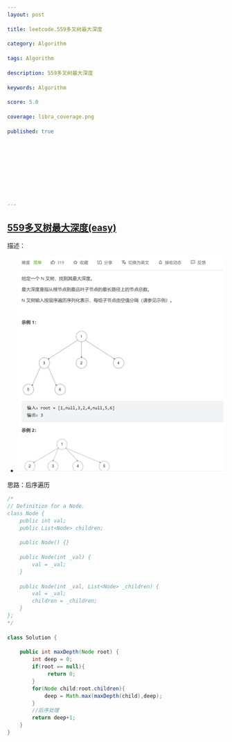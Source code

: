 ```yaml
---
layout: post

title: leetcode.559多叉树最大深度

category: Algorithm

tags: Algorithm

description: 559多叉树最大深度

keywords: Algorithm

score: 5.0

coverage: libra_coverage.png

published: true









---
```


## [559多叉树最大深度(easy)](https://leetcode.cn/problems/maximum-depth-of-n-ary-tree/)

描述：

- ![image-20221106113744062](/assets/imgs/image-20221106113744062.png)

思路：后序遍历

```java
/*
// Definition for a Node.
class Node {
    public int val;
    public List<Node> children;

    public Node() {}

    public Node(int _val) {
        val = _val;
    }

    public Node(int _val, List<Node> _children) {
        val = _val;
        children = _children;
    }
};
*/

class Solution {
    
    public int maxDepth(Node root) {
        int deep = 0;
        if(root == null){
             return 0;
        }
        for(Node child:root.children){
            deep = Math.max(maxDepth(child),deep);
        }
        //后序处理
        return deep+1;
    }
}
```

